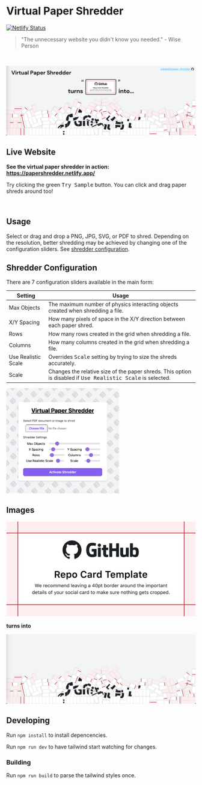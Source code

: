 # Virtual Paper Shredder
[![Netlify Status](https://api.netlify.com/api/v1/badges/f44f7b94-cd4c-4893-a174-be4636f4330d/deploy-status)](https://app.netlify.com/sites/papershredder/deploys)
<br>

> "The unnecessary website you didn't know you needed." - Wise Person

<br>

![Virtual Paper Shredder Banner](https://raw.githubusercontent.com/AdrianR3/paper-shredder/20be33a82c1038b2b7e9d2eca4806c8aedc79a22/images/virtual_paper_shredder_banner.png)

## Live Website

**See the virtual paper shredder in action: https://papershredder.netlify.app/**

Try clicking the green <kbd>Try Sample</kbd> button. You can click and drag paper shreds around too!

<br>

## Usage

Select or drag and drop a PNG, JPG, SVG, or PDF to shred. Depending on the resolution, better shredding may be achieved by changing one of the configuration sliders. See [shredder configuration](#shredder-configuration).

## Shredder Configuration

There are 7 configuration sliders available in the main form:

| Setting             | Usage                                                                                                                 |
|---------------------|-----------------------------------------------------------------------------------------------------------------------|
| Max Objects         | The maximum number of physics interacting objects created when shredding a file.                                      |
| X/Y Spacing         | How many pixels of space in the X/Y direction between each paper shred.                                               |
| Rows                | How many rows created in the grid when shredding a file.                                                              |
| Columns             | How many columns created in the grid when shredding a file.                                                           |
| Use Realistic Scale | Overrides <kbd>Scale</kbd> setting by trying to size the shreds accurately.                                           |
| Scale               | Changes the relative size of the paper shreds. This option is disabled if <kbd>Use Realistic Scale</kbd> is selected. |

<img src="https://raw.githubusercontent.com/AdrianR3/paper-shredder/8abdbf6b71bc4e92605e210aaa47686546a56e35/images/settings.png" width="300"></img>
## Images

![Before Shredding Example](https://raw.githubusercontent.com/AdrianR3/paper-shredder/8abdbf6b71bc4e92605e210aaa47686546a56e35/images/repository-open-graph-template.png)

**turns into**

![Shredded Image Example](https://raw.githubusercontent.com/AdrianR3/paper-shredder/8abdbf6b71bc4e92605e210aaa47686546a56e35/images/shredded_github_image.png)

## Developing

Run `npm install` to install depencencies.

Run `npm run dev` to have tailwind start watching for changes.

### Building

Run `npm run build` to parse the tailwind styles once.
